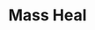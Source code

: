---
title: "Mass Heal"
index: "mass-heal"
permalink: /spells/mass-heal/
tags:
  - Spell
  - 9th Level
  - Conjuration
available_for:
  - Cleric
level: "9th Level"
school: "Conjuration"
range: "60 ft"
comp:
  - V
  - S
description: |
  A flood of healing energy flows from you into injured creatures around you. You restore up to 700 hit points, divided as you choose among any number of creatures that you can see within range. Creatures healed by this spell are also cured of all diseases and any effect making them blinded or deafened. This spell has no effect on undead or constructs.
excerpt: "A flood of healing energy flows from you into injured creatures around you."
source: "Basic Rules"
---
